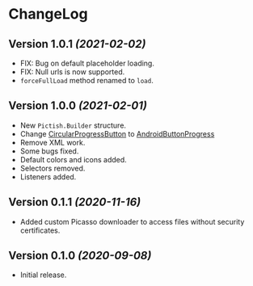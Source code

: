 ChangeLog
==========
Version 1.0.1 *(2021-02-02)*
----------------------------
- FIX: Bug on default placeholder loading.
- FIX: Null urls is now supported.
- `forceFullLoad` method renamed to `load`.

Version 1.0.0 *(2021-02-01)*
----------------------------
- New `Pictish.Builder` structure.
- Change [CircularProgressButton](https://github.com/nihasKalam07/ProgressButton) to [AndroidButtonProgress](https://github.com/abdularis/AndroidButtonProgress)
- Remove XML work.
- Some bugs fixed.
- Default colors and icons added.
- Selectors removed.
- Listeners added.

Version 0.1.1 *(2020-11-16)*
----------------------------
- Added custom Picasso downloader to access files without security certificates.

Version 0.1.0 *(2020-09-08)*
----------------------------
- Initial release.